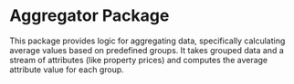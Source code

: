 # Aggregator Package

This package provides logic for aggregating data, specifically calculating average values based on predefined groups. It takes grouped data and a stream of attributes (like property prices) and computes the average attribute value for each group.
